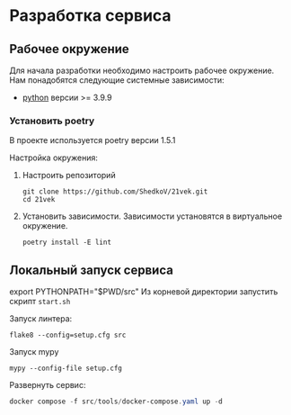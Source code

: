 # Разработка сервиса

## Рабочее окружение
Для начала разработки необходимо настроить рабочее окружение. Нам понадобятся следующие системные зависимости:
- [python](https://www.python.org/downloads/) версии >= 3.9.9

### Установить poetry
В проекте используется poetry версии 1.5.1

Настройка окружения:
1. Настроить репозиторий
    ```shell script
    git clone https://github.com/ShedkoV/21vek.git
    cd 21vek
    ```
2. Установить зависимости. Зависимости установятся в виртуальное окружение.
    ```shell script
    poetry install -E lint
   
## Локальный запуск сервиса
export PYTHONPATH="$PWD/src"
Из корневой директории запустить скрипт `start.sh`

Запуск линтера:
```shell script
flake8 --config=setup.cfg src
```

Запуск mypy
```shell script
mypy --config-file setup.cfg
```

Развернуть сервис:
```powershell
docker compose -f src/tools/docker-compose.yaml up -d
```